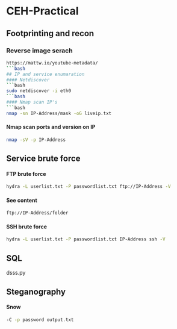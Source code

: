 # CEH-Practical

## Footprinting and recon
### Reverse image serach
```bash
https://mattw.io/youtube-metadata/
```bash
## IP and service enumaration
#### Netdiscover
```bash
sudo netdiscover -i eth0
```bash
#### Nmap scan IP's
```bash
nmap -sn IP-Address/mask -oG liveip.txt
```
#### Nmap scan ports and version on IP
```bash
nmap -sV -p IP-Address
```

## Service brute force
#### FTP brute force
```bash
hydra -L userlist.txt -P passwordlist.txt ftp://IP-Address -V
```
#### See content
```bash
ftp://IP-Address/folder
```

#### SSH brute force
```bash
hydra -L userlist.txt -P passwordlist.txt IP-Address ssh -V
```

## SQL

dsss.py

## Steganography
#### Snow
```bash
-C -p password output.txt
```
